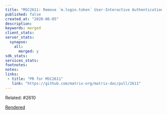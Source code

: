 ```yaml
---
title: "MSC2611: Remove `m.login.token` User-Interactive Authentication type from the specification"
published: false
created_at: "2020-06-05"
description:
keywords: merged
client_stats:
server_stats:
  synapse:
    all:
      merged: y
sdk_stats:
services_stats:
footnotes:
notes:
links:
 - title: "PR for MSC2611"
   link: "https://github.com/matrix-org/matrix-doc/pull/2611"
---
```

Related: #2610

[Rendered](https://github.com/matrix-org/matrix-doc/blob/rav/proposal-remove-token-auth-type/proposals/2611-remove-login-auth-type.md)
